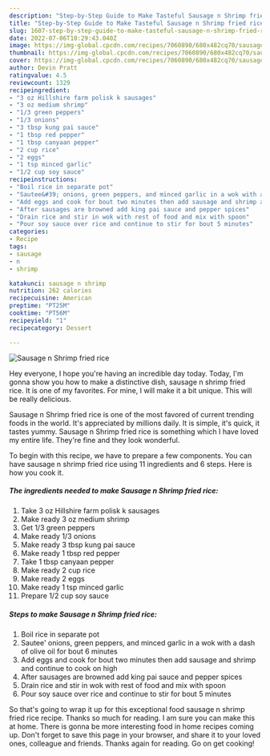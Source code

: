 ```yaml
---
description: "Step-by-Step Guide to Make Tasteful Sausage n Shrimp fried rice"
title: "Step-by-Step Guide to Make Tasteful Sausage n Shrimp fried rice"
slug: 1607-step-by-step-guide-to-make-tasteful-sausage-n-shrimp-fried-rice
date: 2022-07-06T10:29:43.040Z
image: https://img-global.cpcdn.com/recipes/7060890/680x482cq70/sausage-n-shrimp-fried-rice-recipe-main-photo.jpg
thumbnail: https://img-global.cpcdn.com/recipes/7060890/680x482cq70/sausage-n-shrimp-fried-rice-recipe-main-photo.jpg
cover: https://img-global.cpcdn.com/recipes/7060890/680x482cq70/sausage-n-shrimp-fried-rice-recipe-main-photo.jpg
author: Devin Pratt
ratingvalue: 4.5
reviewcount: 1329
recipeingredient:
- "3 oz Hillshire farm polisk k sausages"
- "3 oz medium shrimp"
- "1/3 green peppers"
- "1/3 onions"
- "3 tbsp kung pai sauce"
- "1 tbsp red pepper"
- "1 tbsp canyaan pepper"
- "2 cup rice"
- "2 eggs"
- "1 tsp minced garlic"
- "1/2 cup soy sauce"
recipeinstructions:
- "Boil rice in separate pot"
- "Sautee&#39; onions, green peppers, and minced garlic in a wok with a dash of olive oil for bout 6 minutes"
- "Add eggs and cook for bout two minutes then add sausage and shrimp and continue to cook on high"
- "After sausages are browned add king pai sauce and pepper spices"
- "Drain rice and stir in wok with rest of food and mix with spoon"
- "Pour soy sauce over rice and continue to stir for bout 5 minutes"
categories:
- Recipe
tags:
- sausage
- n
- shrimp

katakunci: sausage n shrimp 
nutrition: 262 calories
recipecuisine: American
preptime: "PT25M"
cooktime: "PT56M"
recipeyield: "1"
recipecategory: Dessert

---
```



![Sausage n Shrimp fried rice](https://img-global.cpcdn.com/recipes/7060890/680x482cq70/sausage-n-shrimp-fried-rice-recipe-main-photo.jpg)

Hey everyone, I hope you're having an incredible day today. Today, I'm gonna show you how to make a distinctive dish, sausage n shrimp fried rice. It is one of my favorites. For mine, I will make it a bit unique. This will be really delicious.



Sausage n Shrimp fried rice is one of the most favored of current trending foods in the world. It's appreciated by millions daily. It is simple, it's quick, it tastes yummy. Sausage n Shrimp fried rice is something which I have loved my entire life. They're fine and they look wonderful.


To begin with this recipe, we have to prepare a few components. You can have sausage n shrimp fried rice using 11 ingredients and 6 steps. Here is how you cook it.

<!--inarticleads1-->

##### The ingredients needed to make Sausage n Shrimp fried rice:

1. Take 3 oz Hillshire farm polisk k sausages
1. Make ready 3 oz medium shrimp
1. Get 1/3 green peppers
1. Make ready 1/3 onions
1. Make ready 3 tbsp kung pai sauce
1. Make ready 1 tbsp red pepper
1. Take 1 tbsp canyaan pepper
1. Make ready 2 cup rice
1. Make ready 2 eggs
1. Make ready 1 tsp minced garlic
1. Prepare 1/2 cup soy sauce




<!--inarticleads2-->

##### Steps to make Sausage n Shrimp fried rice:

1. Boil rice in separate pot
1. Sautee&#39; onions, green peppers, and minced garlic in a wok with a dash of olive oil for bout 6 minutes
1. Add eggs and cook for bout two minutes then add sausage and shrimp and continue to cook on high
1. After sausages are browned add king pai sauce and pepper spices
1. Drain rice and stir in wok with rest of food and mix with spoon
1. Pour soy sauce over rice and continue to stir for bout 5 minutes




So that's going to wrap it up for this exceptional food sausage n shrimp fried rice recipe. Thanks so much for reading. I am sure you can make this at home. There is gonna be more interesting food in home recipes coming up. Don't forget to save this page in your browser, and share it to your loved ones, colleague and friends. Thanks again for reading. Go on get cooking!
